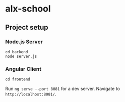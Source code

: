 # alx-school

## Project setup

### Node.js Server
```
cd backend
node server.js
```

### Angular Client
```
cd frontend
```
Run `ng serve --port 8081` for a dev server. Navigate to `http://localhost:8081/`.
